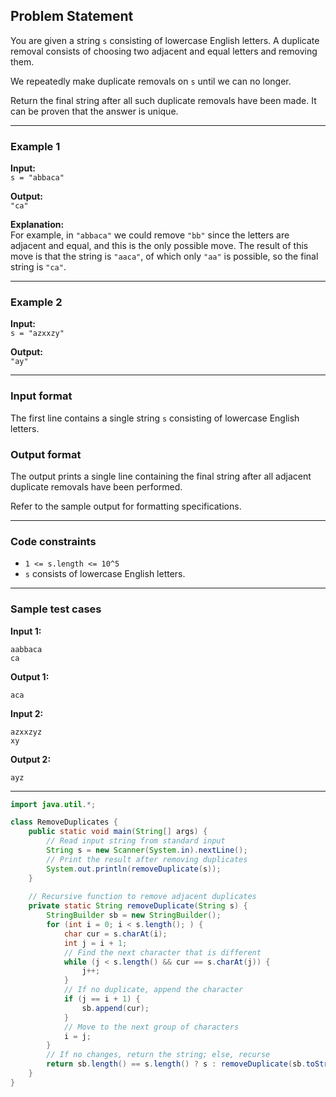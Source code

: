## Problem Statement

You are given a string `s` consisting of lowercase English letters. A duplicate removal consists of choosing two adjacent and equal letters and removing them.

We repeatedly make duplicate removals on `s` until we can no longer.

Return the final string after all such duplicate removals have been made. It can be proven that the answer is unique.

---

### Example 1

**Input:**  
`s = "abbaca"`

**Output:**  
`"ca"`

**Explanation:**  
For example, in `"abbaca"` we could remove `"bb"` since the letters are adjacent and equal, and this is the only possible move. The result of this move is that the string is `"aaca"`, of which only `"aa"` is possible, so the final string is `"ca"`.

---

### Example 2

**Input:**  
`s = "azxxzy"`

**Output:**  
`"ay"`

---

### Input format

The first line contains a single string `s` consisting of lowercase English letters.

### Output format

The output prints a single line containing the final string after all adjacent duplicate removals have been performed.

Refer to the sample output for formatting specifications.

---

### Code constraints

- `1 <= s.length <= 10^5`
- `s` consists of lowercase English letters.

---

### Sample test cases

**Input 1:**  
```
aabbaca
ca
```
**Output 1:**  
```
aca
```

**Input 2:**  
```
azxxzyz
xy
```
**Output 2:**  
```
ayz
```

---

```java
import java.util.*;

class RemoveDuplicates {
    public static void main(String[] args) {
        // Read input string from standard input
        String s = new Scanner(System.in).nextLine();
        // Print the result after removing duplicates
        System.out.println(removeDuplicate(s));
    }
    
    // Recursive function to remove adjacent duplicates
    private static String removeDuplicate(String s) {
        StringBuilder sb = new StringBuilder();
        for (int i = 0; i < s.length(); ) {
            char cur = s.charAt(i);
            int j = i + 1;
            // Find the next character that is different
            while (j < s.length() && cur == s.charAt(j)) {
                j++;
            }
            // If no duplicate, append the character
            if (j == i + 1) {
                sb.append(cur);
            }
            // Move to the next group of characters
            i = j;
        }
        // If no changes, return the string; else, recurse
        return sb.length() == s.length() ? s : removeDuplicate(sb.toString());
    }
}
```